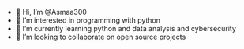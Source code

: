 - 👋 Hi, I’m @Asmaa300
- 👀 I’m interested in programming with python 
- 🌱 I’m currently learning python and data analysis and cybersecurity 
- 💞️ I’m looking to collaborate on open source projects



